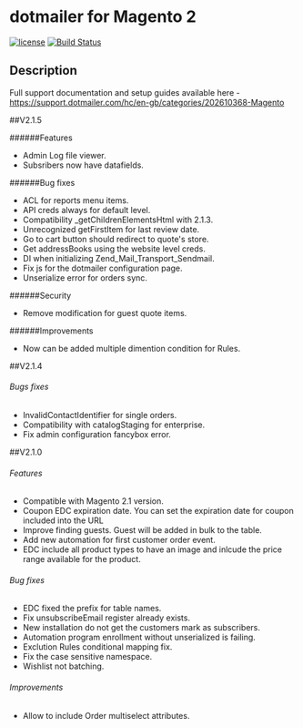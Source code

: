  dotmailer for Magento 2
 ======
 
[![license](https://img.shields.io/github/license/mashape/apistatus.svg)](LICENSE.md)
[![Build Status](https://travis-ci.org/dotmailer/dotmailer-magento2-extension.svg?branch=master)](dotmailer/dotmailer-magento2-extension)

## Description

Full support documentation and setup guides available here - https://support.dotmailer.com/hc/en-gb/categories/202610368-Magento

##V2.1.5

######Features
 - Admin Log file viewer.
 - Subsribers now have datafields.
 
######Bug fixes
 - ACL for reports menu items.
 - API creds always for default level.
 - Compatibility _getChildrenElementsHtml with 2.1.3.
 - Unrecognized getFirstItem for last review date.
 - Go to cart button should redirect to quote's store.
 - Get addressBooks using the website level creds.
 - DI when initializing Zend_Mail_Transport_Sendmail.
 - Fix js for the dotmailer configuration page.
 - Unserialize error for orders sync. 
 
######Security
 - Remove modification for guest quote items.
 
######Improvements 
 - Now can be added multiple dimention condition for Rules.

##V2.1.4

###### Bugs fixes
 - InvalidContactIdentifier for single orders.
 - Compatibility with catalogStaging for enterprise.
 - Fix admin configuration fancybox error.

##V2.1.0
###### Features
 - Compatible with Magento 2.1 version.
 - Coupon EDC expiration date. You can set the expiration date for coupon included into the URL
 - Improve finding guests. Guest will be added in bulk to the table.
 - Add new automation for first customer order event.
 - EDC include all product types to have an image and inlcude the price range available for the product.   

###### Bug fixes
 - EDC fixed the prefix for table names.
 - Fix unsubscribeEmail register already exists.
 - New installation do not get the customers mark as subscribers.
 - Automation program enrollment without unserialized is failing.
 - Exclution Rules conditional mapping fix.
 - Fix the case sensitive namespace.
 - Wishlist not batching.

###### Improvements
 - Allow to include Order multiselect attributes. 